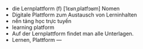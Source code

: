 - die Lernplattform (f)	[ˈlɛʁnˌplatfɔʁm]	Nomen
- Digitale Plattform zum Austausch von Lerninhalten
- nền tảng học trực tuyến
- learning platform
- Auf der Lernplattform findet man alle Unterlagen.
- Lernen, Plattform	—